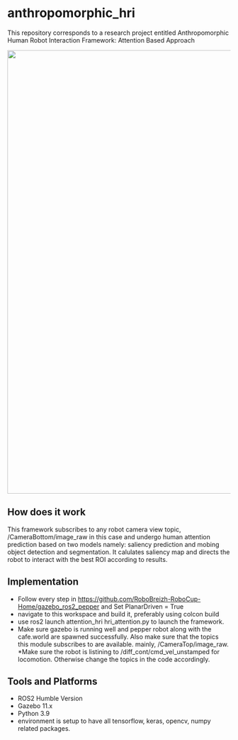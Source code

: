 # anthropomorphic_hri
This repository corresponds to a research project entitled Anthropomorphic Human Robot Interaction Framework: Attention Based Approach
<p align=""><img src="gitcover.png" width="1000"\></p>

## How does it work
This framework subscribes to any robot camera view topic, /CameraBottom/image_raw  in this case and undergo human attention prediction based on two models namely: saliency prediction and mobing object detection and segmentation. It calulates saliency map and directs the robot to interact with the best ROI according to results. 
## Implementation
* Follow every step in https://github.com/RoboBreizh-RoboCup-Home/gazebo_ros2_pepper and Set PlanarDriven = True
* navigate to this workspace and build it, preferably using colcon build
* use ros2 launch attention_hri hri_attention.py to launch the framework. 
* Make sure gazebo is running well and pepper robot along with the cafe.world are spawned successfully. Also make sure that the topics this module subscribes to are available. mainly, /CameraTop/image_raw. 
*Make sure the robot is listining to /diff_cont/cmd_vel_unstamped for locomotion. Otherwise change the topics in the code accordingly.
## Tools and Platforms
* ROS2 Humble Version
* Gazebo 11.x
* Python 3.9 
* environment is setup to have all tensorflow, keras, opencv, numpy related packages. 
